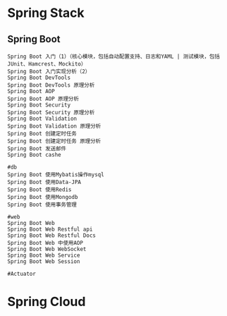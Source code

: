 # Spring Stack

## Spring Boot
	Spring Boot 入门（1）（核心模块，包括自动配置支持、日志和YAML | 测试模块，包括JUnit、Hamcrest、Mockito）
	Spring Boot 入门实现分析（2）
	Spring Boot DevTools
	Spring Boot DevTools 原理分析
	Spring Boot AOP
	Spring Boot AOP 原理分析
	Spring Boot Security
	Spring Boot Security 原理分析
	Spring Boot Validation
	Spring Boot Validation 原理分析
	Spring Boot 创建定时任务
	Spring Boot 创建定时任务 原理分析
	Spring Boot 发送邮件
	Spring Boot cashe
	
	#db
	Spring Boot 使用Mybatis操作mysql
	Spring Boot 使用Data-JPA
	Spring Boot 使用Redis
	Spring Boot 使用Mongodb
	Spring Boot 使用事务管理
	
	#web
	Spring Boot Web
	Spring Boot Web Restful api
	Spring Boot Web Restful Docs
	Spring Boot Web 中使用AOP
	Spring Boot Web WebSocket
	Spring Boot Web Service
	Spring Boot Web Session
	
	#Actuator
	
	
# Spring Cloud
	
	
	
	
